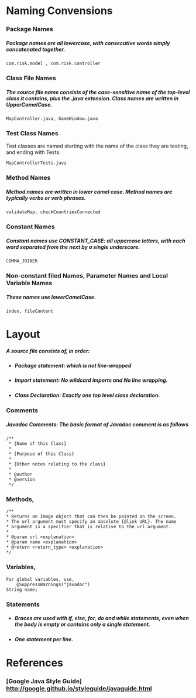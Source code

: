 # Naming Convensions

### Package Names
##### Package names are all lowercase, with consecutive words simply concatenated together.
```
com.risk.model , com.risk.controller
```
### Class File Names
##### The source file name consists of the case-sensitive name of the top-level class it contains, plus the .java extension. Class names are written in UpperCamelCase.
```
MapController.java, GameWindow.java
```
### Test Class Names
Test classes are named starting with the name of the class they are testing, and ending with Tests.
```
MapControllerTests.java
```
### Method Names
##### Method names are written in lower camel case. Method names are typically verbs or verb phrases. 
```
validateMap, checkCountriesConnected
```
### Constant Names
##### Constant names use CONSTANT_CASE: all uppercase letters, with each word separated from the next by a single underscore.
```
COMMA_JOINER
```
### Non-constant filed Names, Parameter Names and Local Variable Names
##### These names use lowerCamelCase.
```
index, fileContent
```

# Layout

##### A source file consists of, in order:

* ##### Package statement: which is not line-wrapped
* ##### Import statement: No wildcard imports and No line wrapping.
* ##### Class Declaration: Exactly one top level class declaration.

### Comments
##### Javadoc Comments: The basic format of Javadoc comment is as follows
```
/**
 * {Name of this Class}
 *  
 * {Purpose of this Class}
 *  
 * {Other notes relating to the class}
 *  
 * @author
 * @version 
 */
```

### Methods,
```
/**
* Returns an Image object that can then be painted on the screen. 
* The url argument must specify an absolute {@link URL}. The name
* argument is a specifier that is relative to the url argument. 
*
* @param url <explanation>
* @param name <explanation>
* @return <return_type> <explanation>
*/
```
### Variables,
```
For global variables, use,
    @SuppressWarnings("javadoc")
String name;
```
### Statements

* ##### Braces are used with if, else, for, do and while statements, even when the body is empty or contains only a single statement.
* ##### One statement per line.



# References
### [Google Java Style Guide] http://google.github.io/styleguide/javaguide.html
